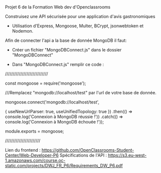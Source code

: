 Projet 6 de la Formation Web dev d'Openclassrooms

Construisez une API sécurisée pour une application d'avis gastronomiques

- Utilisation d'Express, Mongoose, Multer, BCrypt, jsonwebtoken et Nodemon.

Afin de connecter l'api a la base de donnée MongoDB il faut:

- Créer un fichier "MongoDBConnect.js" dans le dossier "MongoDBConnect"

- Dans "MongoDBConnect.js" remplir ce code :      

////////////////////////////

const mongoose = require('mongoose');

///Remplacez "mongodb://localhost/test" par l'url de votre base de donnée.

mongoose.connect('mongodb://localhost/test',

{ useNewUrlParser: true,
useUnifiedTopology: true })
.then(() => console.log('Connexion à MongoDB réussie !'))
.catch(() => console.log('Connexion à MongoDB échouée !'));

module.exports = mongoose;

///////////////////////




Lien du frontend : https://github.com/OpenClassrooms-Student-Center/Web-Developer-P6
Spécifications de l'API : https://s3.eu-west-1.amazonaws.com/course.oc-static.com/projects/DWJ_FR_P6/Requirements_DW_P6.pdf

